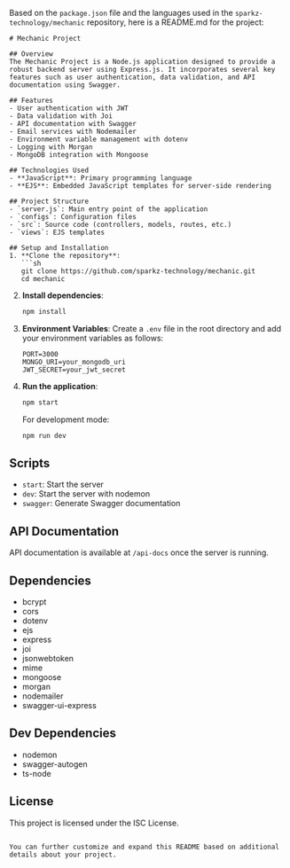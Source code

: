 Based on the `package.json` file and the languages used in the `sparkz-technology/mechanic` repository, here is a README.md for the project:

```plaintext
# Mechanic Project

## Overview
The Mechanic Project is a Node.js application designed to provide a robust backend server using Express.js. It incorporates several key features such as user authentication, data validation, and API documentation using Swagger.

## Features
- User authentication with JWT
- Data validation with Joi
- API documentation with Swagger
- Email services with Nodemailer
- Environment variable management with dotenv
- Logging with Morgan
- MongoDB integration with Mongoose

## Technologies Used
- **JavaScript**: Primary programming language
- **EJS**: Embedded JavaScript templates for server-side rendering

## Project Structure
- `server.js`: Main entry point of the application
- `configs`: Configuration files
- `src`: Source code (controllers, models, routes, etc.)
- `views`: EJS templates

## Setup and Installation
1. **Clone the repository**:
   ```sh
   git clone https://github.com/sparkz-technology/mechanic.git
   cd mechanic
   ```

2. **Install dependencies**:
   ```sh
   npm install
   ```

3. **Environment Variables**:
   Create a `.env` file in the root directory and add your environment variables as follows:
   ```plaintext
   PORT=3000
   MONGO_URI=your_mongodb_uri
   JWT_SECRET=your_jwt_secret
   ```

4. **Run the application**:
   ```sh
   npm start
   ```
   For development mode:
   ```sh
   npm run dev
   ```

## Scripts
- `start`: Start the server
- `dev`: Start the server with nodemon
- `swagger`: Generate Swagger documentation

## API Documentation
API documentation is available at `/api-docs` once the server is running.

## Dependencies
- bcrypt
- cors
- dotenv
- ejs
- express
- joi
- jsonwebtoken
- mime
- mongoose
- morgan
- nodemailer
- swagger-ui-express

## Dev Dependencies
- nodemon
- swagger-autogen
- ts-node

## License
This project is licensed under the ISC License.
```

You can further customize and expand this README based on additional details about your project.
